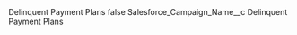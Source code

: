 <?xml version="1.0" encoding="UTF-8"?>
<CustomMetadata xmlns="http://soap.sforce.com/2006/04/metadata" xmlns:xsi="http://www.w3.org/2001/XMLSchema-instance" xmlns:xsd="http://www.w3.org/2001/XMLSchema">
    <label>Delinquent Payment Plans</label>
    <protected>false</protected>
    <values>
        <field>Salesforce_Campaign_Name__c</field>
        <value xsi:type="xsd:string">Delinquent Payment Plans</value>
    </values>
</CustomMetadata>
